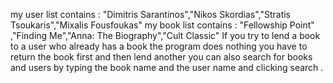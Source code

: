 my user list contains : "Dimitris Sarantinos","Nikos Skordias","Stratis Tsoukaris","Mixalis Fousfoukas" 
my book list contains : "Fellowship Point" ,"Finding Me","Anna: The Biography","Cult Classic"
If you try to lend a book to a user who already has a book the program does nothing you have to return the book first and then lend another
you can also search for books and users by typing the book name and the user name and clicking search .
